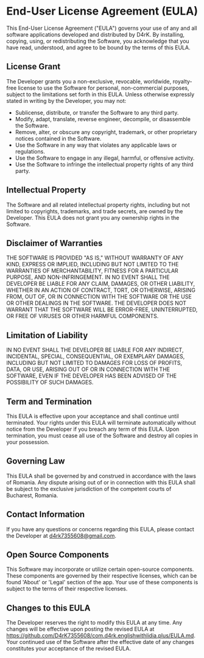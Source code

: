 # End-User License Agreement (EULA)

This End-User License Agreement ("EULA") governs your use of any and all software applications
developed and distributed by D4rK. By installing,
copying, using, or redistributing the Software, you acknowledge that you have read, understood, and
agree to be bound by the terms of this EULA.

## License Grant

The Developer grants you a non-exclusive, revocable, worldwide, royalty-free license to use the
Software for personal, non-commercial purposes, subject to the limitations set forth in this EULA.
Unless otherwise expressly stated in writing by the Developer, you may not:

* Sublicense, distribute, or transfer the Software to any third party.
* Modify, adapt, translate, reverse engineer, decompile, or disassemble the Software.
* Remove, alter, or obscure any copyright, trademark, or other proprietary notices contained in the
  Software.
* Use the Software in any way that violates any applicable laws or regulations.
* Use the Software to engage in any illegal, harmful, or offensive activity.
* Use the Software to infringe the intellectual property rights of any third party.

## Intellectual Property

The Software and all related intellectual property rights, including but not limited to copyrights,
trademarks, and trade secrets, are owned by the Developer. This EULA does not grant you any
ownership rights in the Software.

## Disclaimer of Warranties

THE SOFTWARE IS PROVIDED "AS IS," WITHOUT WARRANTY OF ANY KIND, EXPRESS OR IMPLIED, INCLUDING BUT
NOT LIMITED TO THE WARRANTIES OF MERCHANTABILITY, FITNESS FOR A PARTICULAR PURPOSE, AND
NON-INFRINGEMENT. IN NO EVENT SHALL THE DEVELOPER BE LIABLE FOR ANY CLAIM, DAMAGES, OR OTHER
LIABILITY, WHETHER IN AN ACTION OF CONTRACT, TORT, OR OTHERWISE, ARISING FROM, OUT OF, OR IN
CONNECTION WITH THE SOFTWARE OR THE USE OR OTHER DEALINGS IN THE SOFTWARE. THE DEVELOPER DOES NOT
WARRANT THAT THE SOFTWARE WILL BE ERROR-FREE, UNINTERRUPTED, OR FREE OF VIRUSES OR OTHER HARMFUL
COMPONENTS.

## Limitation of Liability

IN NO EVENT SHALL THE DEVELOPER BE LIABLE FOR ANY INDIRECT, INCIDENTAL, SPECIAL, CONSEQUENTIAL, OR
EXEMPLARY DAMAGES, INCLUDING BUT NOT LIMITED TO DAMAGES FOR LOSS OF PROFITS, DATA, OR USE, ARISING
OUT OF OR IN CONNECTION WITH THE SOFTWARE, EVEN IF THE DEVELOPER HAS BEEN ADVISED OF THE POSSIBILITY
OF SUCH DAMAGES.

## Term and Termination

This EULA is effective upon your acceptance and shall continue until terminated. Your rights under
this EULA will terminate automatically without notice from the Developer if you breach any term of
this EULA. Upon termination, you must cease all use of the Software and destroy all copies in your
possession.

## Governing Law

This EULA shall be governed by and construed in accordance with the laws of Romania. Any dispute
arising out of or in connection with this EULA shall be subject to the exclusive jurisdiction of the
competent courts of Bucharest, Romania.

## Contact Information

If you have any questions or concerns regarding this EULA, please contact the Developer
at d4rk7355608@gmail.com.

## Open Source Components

This Software may incorporate or utilize certain open-source components. These components are
governed by their respective licenses, which can be
found 'About' or 'Legal' section of the app. Your use of these components is
subject to the terms of their respective licenses.

## Changes to this EULA

The Developer reserves the right to modify this EULA at any time. Any changes will be effective upon
posting the revised EULA at https://github.com/D4rK7355608/com.d4rk.englishwithlidia.plus/EULA.md. Your
continued use of the Software after the effective date of any changes constitutes your acceptance of
the revised EULA.